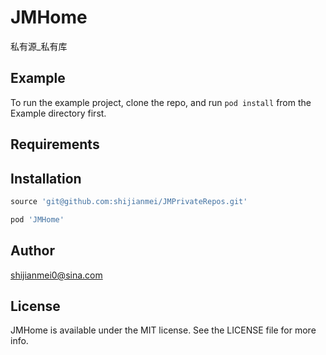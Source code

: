 # JMHome

私有源_私有库

## Example

To run the example project, clone the repo, and run `pod install` from the Example directory first.

## Requirements

## Installation

```ruby
source 'git@github.com:shijianmei/JMPrivateRepos.git'

pod 'JMHome'
```

## Author

shijianmei0@sina.com

## License

JMHome is available under the MIT license. See the LICENSE file for more info.
